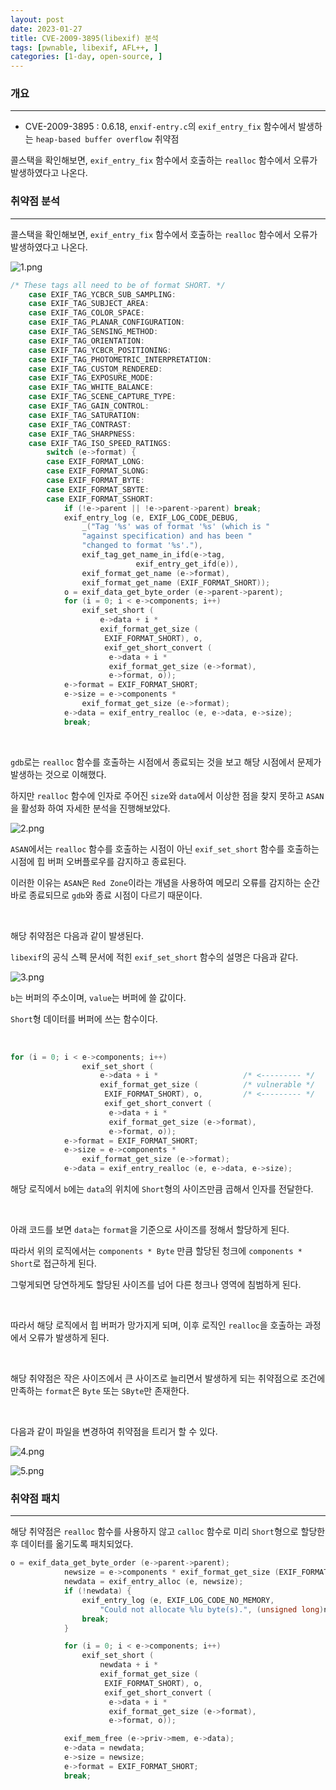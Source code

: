 ```yaml
---
layout: post
date: 2023-01-27
title: CVE-2009-3895(libexif) 분석
tags: [pwnable, libexif, AFL++, ]
categories: [1-day, open-source, ]
---
```


### 개요

---

- CVE-2009-3895 : 0.6.18, `enxif-entry.c`의 `exif_entry_fix` 함수에서 발생하는 `heap-based buffer overflow` 취약점

콜스택을 확인해보면, `exif_entry_fix` 함수에서 호출하는 `realloc` 함수에서 오류가 발생하였다고 나온다.

### 취약점 분석

---

콜스택을 확인해보면, `exif_entry_fix` 함수에서 호출하는 `realloc` 함수에서 오류가 발생하였다고 나온다.

![1.png](/assets/img/2023-01-27/1.png)

```c
/* These tags all need to be of format SHORT. */
	case EXIF_TAG_YCBCR_SUB_SAMPLING:
	case EXIF_TAG_SUBJECT_AREA:
	case EXIF_TAG_COLOR_SPACE:
	case EXIF_TAG_PLANAR_CONFIGURATION:
	case EXIF_TAG_SENSING_METHOD:
	case EXIF_TAG_ORIENTATION:
	case EXIF_TAG_YCBCR_POSITIONING:
	case EXIF_TAG_PHOTOMETRIC_INTERPRETATION:
	case EXIF_TAG_CUSTOM_RENDERED:
	case EXIF_TAG_EXPOSURE_MODE:
	case EXIF_TAG_WHITE_BALANCE:
	case EXIF_TAG_SCENE_CAPTURE_TYPE:
	case EXIF_TAG_GAIN_CONTROL:
	case EXIF_TAG_SATURATION:
	case EXIF_TAG_CONTRAST:
	case EXIF_TAG_SHARPNESS:
	case EXIF_TAG_ISO_SPEED_RATINGS:
		switch (e->format) {
		case EXIF_FORMAT_LONG:
		case EXIF_FORMAT_SLONG:
		case EXIF_FORMAT_BYTE:
		case EXIF_FORMAT_SBYTE:
		case EXIF_FORMAT_SSHORT:
			if (!e->parent || !e->parent->parent) break;
			exif_entry_log (e, EXIF_LOG_CODE_DEBUG,
				_("Tag '%s' was of format '%s' (which is "
				"against specification) and has been "
				"changed to format '%s'."),
				exif_tag_get_name_in_ifd(e->tag,
							exif_entry_get_ifd(e)),
				exif_format_get_name (e->format),
				exif_format_get_name (EXIF_FORMAT_SHORT));
			o = exif_data_get_byte_order (e->parent->parent);
			for (i = 0; i < e->components; i++)
				exif_set_short (
					e->data + i *
					exif_format_get_size (
					 EXIF_FORMAT_SHORT), o,
					 exif_get_short_convert (
					  e->data + i *
					  exif_format_get_size (e->format),
					  e->format, o));
			e->format = EXIF_FORMAT_SHORT;
			e->size = e->components *
				exif_format_get_size (e->format);
			e->data = exif_entry_realloc (e, e->data, e->size);
			break;
```

<br>

`gdb`로는 `realloc` 함수를 호출하는 시점에서 종료되는 것을 보고 해당 시점에서 문제가 발생하는 것으로 이해했다.

하지만 `realloc` 함수에 인자로 주어진 `size`와 `data`에서 이상한 점을 찾지 못하고 `ASAN`을 활성화 하여 자세한 분석을 진행해보았다.

![2.png](/assets/img/2023-01-27/2.png)

`ASAN`에서는 `realloc` 함수를 호출하는 시점이 아닌 `exif_set_short` 함수를 호출하는 시점에 힙 버퍼 오버플로우를 감지하고 종료된다.

이러한 이유는 `ASAN`은 `Red Zone`이라는 개념을 사용하여 메모리 오류를 감지하는 순간 바로 종료되므로 `gdb`와 종료 시점이 다르기 때문이다.

<br>

해당 취약점은 다음과 같이 발생된다.

`libexif`의 공식 스펙 문서에 적힌 `exif_set_short` 함수의 설명은 다음과 같다.

![3.png](/assets/img/2023-01-27/3.png)

`b`는 버퍼의 주소이며, `value`는 버퍼에 쓸 값이다.

`Short`형 데이터를 버퍼에 쓰는 함수이다.

<br>

```c
for (i = 0; i < e->components; i++)
				exif_set_short (
					e->data + i *                   /* <--------- */
					exif_format_get_size (          /* vulnerable */
					 EXIF_FORMAT_SHORT), o,         /* <--------- */
					 exif_get_short_convert (
					  e->data + i *
					  exif_format_get_size (e->format),
					  e->format, o));
			e->format = EXIF_FORMAT_SHORT;
			e->size = e->components *
				exif_format_get_size (e->format);
			e->data = exif_entry_realloc (e, e->data, e->size);
```

해당 로직에서 `b`에는 `data`의 위치에 `Short`형의 사이즈만큼 곱해서 인자를 전달한다.

<br>

아래 코드를 보면 `data`는 `format`을 기준으로 사이즈를 정해서 할당하게 된다.

따라서 위의 로직에서는 `components * Byte` 만큼 할당된 청크에 `components * Short`로 접근하게 된다.

그렇게되면 당연하게도 할당된 사이즈를 넘어 다른 청크나 영역에 침범하게 된다.

<br>

따라서 해당 로직에서 힙 버퍼가 망가지게 되며, 이후 로직인 `realloc`을 호출하는 과정에서 오류가 발생하게 된다.

<br>

해당 취약점은 작은 사이즈에서 큰 사이즈로 늘리면서 발생하게 되는 취약점으로 조건에 만족하는 `format`은 `Byte` 또는 `SByte`만 존재한다. 

<br>

다음과 같이 파일을 변경하여 취약점을 트리거 할 수 있다.

![4.png](/assets/img/2023-01-27/4.png)

![5.png](/assets/img/2023-01-27/5.png)

### 취약점 패치

---

해당 취약점은 `realloc` 함수를 사용하지 않고 `calloc` 함수로 미리 `Short`형으로 할당한 후 데이터를 옮기도록 패치되었다.

```c
o = exif_data_get_byte_order (e->parent->parent);
			newsize = e->components * exif_format_get_size (EXIF_FORMAT_SHORT);
			newdata = exif_entry_alloc (e, newsize);
			if (!newdata) {
				exif_entry_log (e, EXIF_LOG_CODE_NO_MEMORY,
					"Could not allocate %lu byte(s).", (unsigned long)newsize);
				break;
			}

			for (i = 0; i < e->components; i++)
				exif_set_short (
					newdata + i *
					exif_format_get_size (
					 EXIF_FORMAT_SHORT), o,
					 exif_get_short_convert (
					  e->data + i *
					  exif_format_get_size (e->format),
					  e->format, o));

			exif_mem_free (e->priv->mem, e->data);
			e->data = newdata;
			e->size = newsize;
			e->format = EXIF_FORMAT_SHORT;
			break;
```

